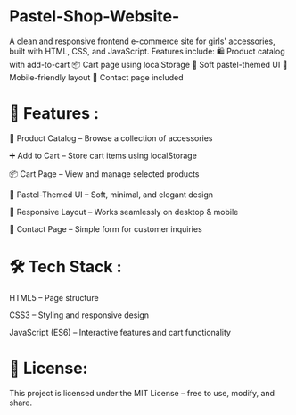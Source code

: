 # Pastel-Shop-Website-
A clean and responsive frontend e-commerce site for girls' accessories, built with HTML, CSS, and JavaScript. Features include:  🛍️ Product catalog with add-to-cart  📦 Cart page using localStorage  🎨 Soft pastel-themed UI  📱 Mobile-friendly layout  📧 Contact page included

# 🚀 Features :

🛒 Product Catalog – Browse a collection of accessories

➕ Add to Cart – Store cart items using localStorage

📦 Cart Page – View and manage selected products

🎨 Pastel-Themed UI – Soft, minimal, and elegant design

📱 Responsive Layout – Works seamlessly on desktop & mobile

📧 Contact Page – Simple form for customer inquiries

# 🛠️ Tech Stack :

HTML5 – Page structure

CSS3 – Styling and responsive design

JavaScript (ES6) – Interactive features and cart functionality

# 📜 License:

This project is licensed under the MIT License – free to use, modify, and share.